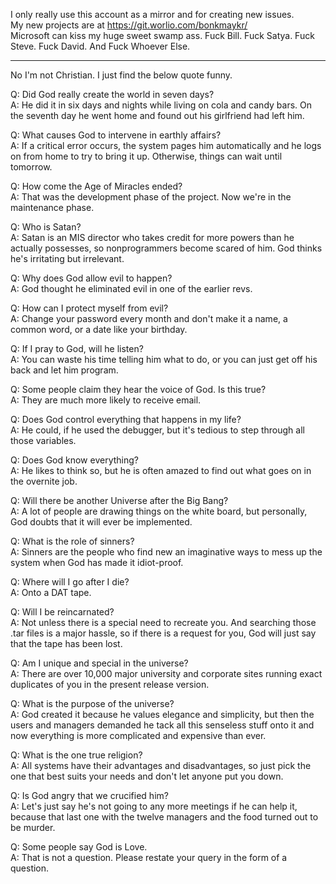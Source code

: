 I only really use this account as a mirror and for creating new issues.  
My new projects are at https://git.worlio.com/bonkmaykr/  
Microsoft can kiss my huge sweet swamp ass. Fuck Bill. Fuck Satya. Fuck Steve. Fuck David. And Fuck Whoever Else.

----

No I'm not Christian. I just find the below quote funny.

Q: Did God really create the world in seven days?  
A: He did it in six days and nights while living on cola and
candy bars. On the seventh day he went home and found out his girlfriend had left him.

Q: What causes God to intervene in earthly affairs?  
A: If a critical error occurs, the system pages him automatically and he logs on from home to try to bring it up. Otherwise, things can wait until tomorrow.

Q: How come the Age of Miracles ended?  
A: That was the development phase of the project. Now we're in the maintenance phase.

Q: Who is Satan?  
A: Satan is an MIS director who takes credit for more powers than he actually possesses, so nonprogrammers become scared of him. God thinks he's irritating but irrelevant.

Q: Why does God allow evil to happen?  
A: God thought he eliminated evil in one of the earlier revs.

Q: How can I protect myself from evil?  
A: Change your password every month and don't make it a name, a common word, or a date like your birthday.

Q: If I pray to God, will he listen?  
A: You can waste his time telling him what to do, or you can just get off his back and let him program.

Q: Some people claim they hear the voice of God. Is this true?  
A: They are much more likely to receive email.

Q: Does God control everything that happens in my life?  
A: He could, if he used the debugger, but it's tedious to step through all those variables.

Q: Does God know everything?  
A: He likes to think so, but he is often amazed to find out what goes on in the overnite job.

Q: Will there be another Universe after the Big Bang?  
A: A lot of people are drawing things on the white board, but personally, God doubts that it will ever be implemented.

Q: What is the role of sinners?  
A: Sinners are the people who find new an imaginative ways to mess up the system when God has made it idiot-proof.

Q: Where will I go after I die?  
A: Onto a DAT tape.

Q: Will I be reincarnated?  
A: Not unless there is a special need to recreate you. And searching those .tar files is a major hassle, so if there is a request for you, God will just say that the tape has been lost.

Q: Am I unique and special in the universe?  
A: There are over 10,000 major university and corporate sites running exact duplicates of you in the present release version.

Q: What is the purpose of the universe?  
A: God created it because he values elegance and simplicity, but then the users and managers demanded he tack all this senseless stuff onto it and now everything is more complicated and expensive than ever.

Q: What is the one true religion?  
A: All systems have their advantages and disadvantages, so just pick the one that best suits your needs and don't let anyone put you down.

Q: Is God angry that we crucified him?  
A: Let's just say he's not going to any more meetings if he can help it, because that last one with the twelve managers and the food turned out to be murder.

Q: Some people say God is Love.  
A: That is not a question.  Please restate your query in the form of a question.
